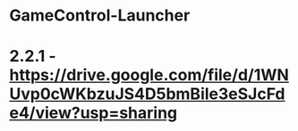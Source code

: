 # GameControl-Launcher
# 2.2.1 - https://drive.google.com/file/d/1WNUvp0cWKbzuJS4D5bmBile3eSJcFde4/view?usp=sharing
